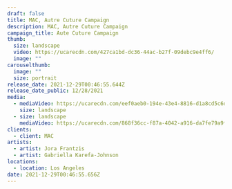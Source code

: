 ```yaml
---
draft: false
title: MAC, Autre Cuture Campaign
description: MAC, Autre Cuture Campaign
campaign_title: Aute Cuture Campaign
thumb:
  size: landscape
  video: https://ucarecdn.com/427ca1bd-dc36-44ac-b27f-09debc9e4ff6/
  image: ""
carouselthumb:
  image: ""
  size: portrait
release_date: 2021-12-29T00:46:55.644Z
release_date_public: 12/28/2021
media:
  - mediaVideo: https://ucarecdn.com/eef0aeb0-194e-43e4-8816-d1a8cd5c6d84/
    size: landscape
  - size: landscape
    mediaVideo: https://ucarecdn.com/868f36cc-f87a-4042-a916-da7fe79a9f82/
clients:
  - client: MAC
artists:
  - artist: Jora Frantzis
  - artist: Gabriella Karefa-Johnson
locations:
  - location: Los Angeles
date: 2021-12-29T00:46:55.656Z
---
```

